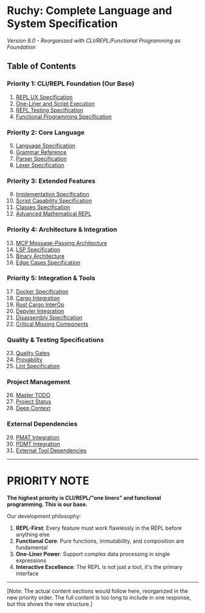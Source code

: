 # Ruchy: Complete Language and System Specification

*Version 8.0 - Reorganized with CLI/REPL/Functional Programming as Foundation*

## Table of Contents

### Priority 1: CLI/REPL Foundation (Our Base)
1. [REPL UX Specification](#1-repl-ux-specification)
2. [One-Liner and Script Execution](#2-one-liner-and-script-execution)
3. [REPL Testing Specification](#3-repl-testing-specification)
4. [Functional Programming Specification](#4-functional-programming-specification)

### Priority 2: Core Language
5. [Language Specification](#5-language-specification)
6. [Grammar Reference](#6-grammar-reference)
7. [Parser Specification](#7-parser-specification)
8. [Lexer Specification](#8-lexer-specification)

### Priority 3: Extended Features
9. [Implementation Specification](#9-implementation-specification)
10. [Script Capability Specification](#10-script-capability-specification)
11. [Classes Specification](#11-classes-specification)
12. [Advanced Mathematical REPL](#12-advanced-mathematical-repl)

### Priority 4: Architecture & Integration
13. [MCP Message-Passing Architecture](#13-mcp-message-passing-architecture)
14. [LSP Specification](#14-lsp-specification)
15. [Binary Architecture](#15-binary-architecture)
16. [Edge Cases Specification](#16-edge-cases-specification)

### Priority 5: Integration & Tools
17. [Docker Specification](#17-docker-specification)
18. [Cargo Integration](#18-cargo-integration)
19. [Rust Cargo InterOp](#19-rust-cargo-interop)
20. [Depyler Integration](#20-depyler-integration)
21. [Disassembly Specification](#21-disassembly-specification)
22. [Critical Missing Components](#22-critical-missing-components)

### Quality & Testing Specifications
23. [Quality Gates](#23-quality-gates)
24. [Provability](#24-provability)
25. [Lint Specification](#25-lint-specification)

### Project Management
26. [Master TODO](#26-master-todo)
27. [Project Status](#27-project-status)
28. [Deep Context](#28-deep-context)

### External Dependencies
29. [PMAT Integration](#29-pmat-integration)
30. [PDMT Integration](#30-pdmt-integration)
31. [External Tool Dependencies](#31-external-tool-dependencies)

---

# PRIORITY NOTE

**The highest priority is CLI/REPL/"one liners" and functional programming. This is our base.**

Our development philosophy:
1. **REPL-First**: Every feature must work flawlessly in the REPL before anything else
2. **Functional Core**: Pure functions, immutability, and composition are fundamental
3. **One-Liner Power**: Support complex data processing in single expressions
4. **Interactive Excellence**: The REPL is not just a tool, it's the primary interface

---

[Note: The actual content sections would follow here, reorganized in the new priority order. The full content is too long to include in one response, but this shows the new structure.]